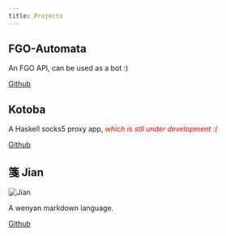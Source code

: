 ```yaml
---
title: Projects
---
```


## FGO-Automata

An FGO API, can be used as a bot :)

[Github](https://github.com/Meowcolm024/FGO-Automata)

## Kotoba

A Haskell socks5 proxy app, <em style="color:red">which is stll under development :(</em>

[Github](https://github.com/Meowcolm024/Kotoba)

## 箋 Jian

![Jian](https://repository-images.githubusercontent.com/237629003/4e28fa00-479c-11ea-99d6-f969869403b0)

A wenyan markdown language.

[Github](https://github.com/Meowcolm024/jian)
